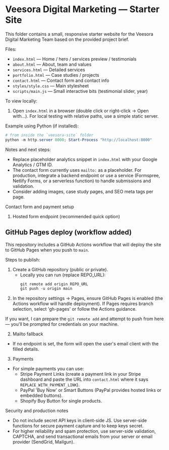 # Veesora Digital Marketing — Starter Site

This folder contains a small, responsive starter website for the Veesora Digital Marketing Team based on the provided project brief.

Files:
- `index.html` — Home / hero / services preview / testimonials
- `about.html` — About, team and values
- `services.html` — Detailed services
- `portfolio.html` — Case studies / projects
- `contact.html` — Contact form and contact info
- `styles/style.css` — Main stylesheet
- `scripts/main.js` — Small interactive bits (testimonial slider, year)

To view locally:
1. Open `index.html` in a browser (double click or right-click -> Open with...). For local testing with relative paths, use a simple static server.

Example using Python (if installed):
```powershell
# from inside the `veesora-site` folder
python -m http.server 8000; Start-Process "http://localhost:8000"
```

Notes and next steps:
- Replace placeholder analytics snippet in `index.html` with your Google Analytics / GTM ID.
- The contact form currently uses `mailto:` as a placeholder. For production, integrate a backend endpoint or use a service (Formspree, Netlify Forms, or a serverless function) to handle submissions and validation.
- Consider adding images, case study pages, and SEO meta tags per page.

Contact form and payment setup

1) Hosted form endpoint (recommended quick option)

GitHub Pages deploy (workflow added)
----------------------------------

This repository includes a GitHub Actions workflow that will deploy the site to GitHub Pages when you push to `main`.

Steps to publish:
1. Create a GitHub repository (public or private).
	 - Locally you can run (replace REPO_URL):
		 ```powershell
		 git remote add origin REPO_URL
		 git push -u origin main
		 ```
2. In the repository settings -> Pages, ensure GitHub Pages is enabled (the Actions workflow will handle deployment). If Pages requires branch selection, select 'gh-pages' or follow the Actions guidance.

If you want, I can prepare the `git remote add` and attempt to push from here — you'll be prompted for credentials on your machine.

2) Mailto fallback
- If no endpoint is set, the form will open the user's email client with the filled details.

3) Payments
- For simple payments you can use:
	- Stripe Payment Links (create a payment link in your Stripe dashboard and paste the URL into `contact.html` where it says `REPLACE_WITH_PAYMENT_LINK`).
	- PayPal 'Buy Now' or Smart Buttons (PayPal provides hosted links or embedded buttons).
	- Shopify Buy Button for single products.

Security and production notes
- Do not include secret API keys in client-side JS. Use server-side functions for secure payment capture and to keep keys secret.
- For higher reliability and spam protection, use server-side validation, CAPTCHA, and send transactional emails from your server or email provider (SendGrid, Mailgun).

